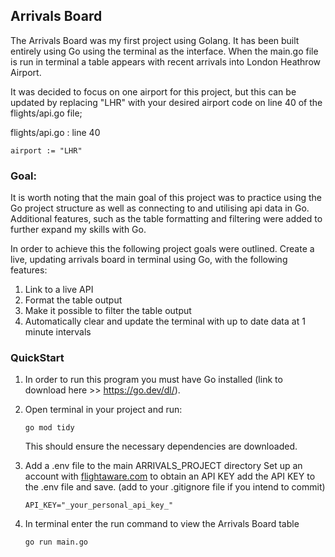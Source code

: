 ## Arrivals Board

The Arrivals Board was my first project using Golang. It has been built entirely using Go using the terminal as the interface.
When the main.go file is run in terminal a table appears with recent arrivals into London Heathrow Airport.

It was decided to focus on one airport for this project, but this can be updated by replacing "LHR" with your desired airport code on line 40 of the flights/api.go file;

flights/api.go : line 40
```
airport := "LHR"
```


### Goal:

It is worth noting that the main goal of this project was to practice using the Go project structure as well as connecting to and utilising api data in Go.
Additional features, such as the table formatting and filtering were added to further expand my skills with Go. 

In order to achieve this the following project goals were outlined.
Create a live, updating arrivals board in terminal using Go, with the following features:
1. Link to a live API
2. Format the table output
3. Make it possible to filter the table output
4. Automatically clear and update the terminal with up to date data at 1 minute intervals


### QuickStart

1. In order to run this program you must have Go installed (link to download here >> https://go.dev/dl/).

2. Open terminal in your project and run:
   ```
   go mod tidy
   ```
   This should ensure the necessary dependencies are downloaded.

3. Add a .env file to the main ARRIVALS_PROJECT directory
   Set up an account with [flightaware.com](https://uk.flightaware.com/commercial/data) to obtain an API KEY
   add the API KEY to the .env file and save. (add to your .gitignore file if you intend to commit)
   ```
   API_KEY="_your_personal_api_key_"
   ```

4. In terminal enter the run command to view the Arrivals Board table
   ```
   go run main.go
   ```
   
